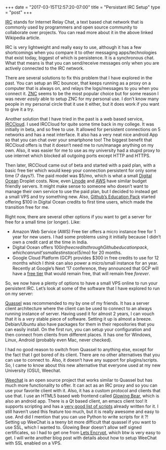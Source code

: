 +++
date = "2017-03-15T12:57:20-07:00"
title = "Persistant IRC Setup"
type = "post"
+++

[IRC](https://en.wikipedia.org/wiki/Internet_Relay_Chat) stands for Internet
Relay Chat, a text based chat network that is commonly used by programmers and
open source community to collaborate over projects. You can read more about it
in the above linked Wikipedia article.

IRC is very lightweight and really easy to use, although it has a few
shortcomings when you compare it to other messaging apps/technologies that exist
today, biggest of which is persistence. It is a synchronous chat. What that
means is that you can send/receive messages only when you are actively connected
to the IRC network.

There are several solutions to fix this problem that I have explored in the
past. You can setup an IRC bouncer, that keeps running as a proxy on a computer
that is always on, and relays the logs/messages to you when you connect it.
[ZNC](http://wiki.znc.in/ZNC) seems to be the most popular choice but for some
reason I was never *easily* able to setup ZNC for my personal use. I don’t know
many people in my personal circle that it use it either, but it does work if you
want to give it a try.

Another solution that I have tried in the past is a web based service,
[IRCCloud](https://www.irccloud.com/). I used IRCCloud for quite some time back
in my college. It was initially in beta, and so free to use. It allowed for
persistent connections on 5 networks and has a neat interface. It also has a
very neat nice android App so that you can chat over your smartphone too! The
biggest benefit that IRCCloud offers is that it doesn’t need me to run/manage
anything on my own. Also, it was easier for me to use as my university had a
stupid proxy to use internet which blocked all outgoing ports except HTTP and
HTTPS.

 Then later, IRCCloud came out of beta and started with a paid plan, with a
 basic free tier which would keep your connection persistent for only some time
 (7 days?). The paid model was $5/mo, which is what a small [Digital
 Ocean](https://www.digitalocean.com/) Droplet costs. Now, even
 [Linode](http://welcome.linode.com/features/?keyword=linode&utm_source=bing&utm_medium=cpc&utm_campaign=Linode%20-%20Brand%20-%20Search&utm_term=linode&utm_content=Linode)
 and [AWS](https://aws.amazon.com/) have similar budget friendly servers. It
 might make sense to someone who doesn’t want to manage their own service to use
 the paid plan, but I decided to instead get a small VPS and try something
 new. Also, [Github’s Education Pack](http://education.github.com) started
 offering $100 in Digital Ocean credits to first time users, which made the
 transition free for me.

 Right now, there are several other options if you want to get a server for free for a small time (or longer).  Like:

- Amazon Web Service (AWS) Free tier offers a micro instance free for 1 year for new users. I had some problems using it initially because I didn’t own a credit card at the time in India. 
- Digital Ocean offers $100 in free credits through Github education pack, which can run it’s smallest instace ($5/mo) for 20 months.
- Google Cloud Platform (GCP) provides $300 in free credits to use for 12 months which I *think* can also power a micro/small instance for an year. Recently at Google’s Next ’17 conference, they announced that GCP will have a [free tier](https://cloud.google.com/free/) that would remain free, that will remain free *forever*. 

So, we now have a plenty of options to have a small VPS online to run your
persistent IRC. Let’s look at some of the software that I have explored to run
on my server:

[Quassel](http://www.quassel-irc.org/) was recommended to my by one of my
friends. It has a server client architecture where the client can be used to
connect to an always running instance of server. Having used it for almost 2
years, I can vouch that it is a *very* stable piece of software. Setting it up
is almost a breeze. Debian/Ubuntu also have packages for them in their
repositories that you can easily install. On the first run, you can setup your
configuration and then connect from clients from different places. It has one
for Windows, Linux, Android (probably even Mac, never checked).

I had no good reason to switch from Quassel to anything else, except for the
fact that I got bored of its client. There are no other alternatives that you
can use to connect to. Also, it doesn’t have any support for
plugins/scripts. So, I came to know about this new alternative that everyone
used at my new University (OSU), Weechat.

[Weechat](https://weechat.org/) is an open source project that works similar to
Quassel but has much more functionality to offer. It can act as an IRC proxy and
so you can use your favorite client with it. Also, it has a custom protocol and
clients that use that. I use an HTML5 based web frontend called [Glowing
Bear](http://www.glowing-bear.org/), which is also an android app. There is a Qt
based client, an emacs client too! It supports scripting and has a [very good
list of scripts](https://weechat.org/scripts/) already written for it. I still
haven’t used this feature too much, but it is really awesome and easy to
use. And did I mention that you can use Python to write scripts for it ?!
Setting up WeeChat is a teeny bit more difficult that quassel if you want to use
SSL, which I wanted to. Glowing Bear doesn’t allow self signed certificates, so
I had to get one from [Lets Encrypt](https://letsencrypt.org/), which btw is
very easy to get.  I will write another blog post with details about how to
setup WeeChat with SSL enabled on a VPS.



